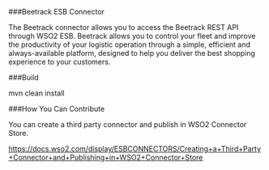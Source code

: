 ###Beetrack ESB Connector

The Beetrack connector allows you to access the Beetrack REST API through WSO2 ESB. Beetrack allows you to control your fleet and improve the productivity of your logistic operation through a simple, efficient and always-available platform, designed to help you deliver the best shopping experience to your customers.

###Build

mvn clean install

###How You Can Contribute

You can create a third party connector and publish in WSO2 Connector Store.

https://docs.wso2.com/display/ESBCONNECTORS/Creating+a+Third+Party+Connector+and+Publishing+in+WSO2+Connector+Store